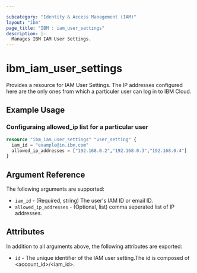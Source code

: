 ```yaml
---

subcategory: "Identity & Access Management (IAM)"
layout: "ibm"
page_title: "IBM : iam_user_settings"
description: |-
  Manages IBM IAM User Settings.
---
```


# ibm\_iam_user_settings

Provides a resource for IAM User Settings. The IP addresses configured here are the only ones from which a particuler user can log in to IBM Cloud.

## Example Usage

### Configuraing allowed_ip list for a particular user

```terraform
resource "ibm_iam_user_settings" "user_setting" {
  iam_id = "example@in.ibm.com"
  allowed_ip_addresses = ["192.168.0.2","192.168.0.3","192.168.0.4"]
}

```

## Argument Reference

The following arguments are supported:

* `iam_id` - (Required, string) The user's IAM ID or email ID. 
* `allowed_ip_addresses` - (Optional, list) comma seperated list of IP addresses.

## Attributes

In addition to all arguments above, the following attributes are exported:

* `id` - The unique identifier of the IAM user setting.The id is composed of \<account_id\>/\<iam_id\>.
